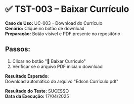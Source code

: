 # ✅ TST-003 – Baixar Currículo

**Caso de Uso:** UC-003 – Download do Currículo  
**Cenário:** Clique no botão de download  
**Preparação:** Botão visível e PDF presente no repositório  

## Passos:
1. Clicar no botão "📄 Baixar Currículo"  
2. Verificar se o arquivo PDF inicia o download  

**Resultado Esperado:**  
Download automático do arquivo "Edson Currículo.pdf"  

**Resultado do Teste:** SUCESSO  
**Data da Execução:** 17/04/2025
